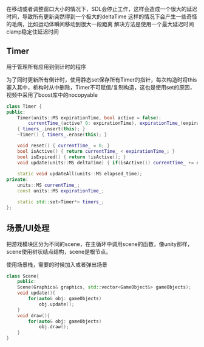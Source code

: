 在移动或者调整窗口大小的情况下，SDL会停止工作，这样会造成一个很大的延迟时间，导致所有更新突然得到一个极大的deltaTime
这样的情况下会产生一些奇怪的毛病，比如运动体瞬间移动到很大一段距离
解决方法是使用一个最大延迟时间clamp稳定住延迟时间

## Timer

用于管理所有应用到倒计时的程序

为了同时更新所有倒计时，使用静态set保存所有Timer的指针，每次构造时将this塞入其中，析构时从中删除，Timer不可赋值/复制构造，这也是使用set的原因，视频中采用了boost库中的nocopyable

```c++
class Timer {
public:
	Timer(units::MS expirationTime, bool active = false):
		currentTime_(active? 0: expirationTime), expirationTime_(expirationTime) 
	{ timers_.insert(this); }
	~Timer() { timers_.erase(this); }

	void reset() { currentTime_ = 0; }
	bool isActive() { return currentTime_ < expirationTime_; }
	bool isExpired() { return !isActive(); }
	void update(units::MS deltaTime) { if(isActive()) currentTime_ += deltaTime; }
    
	static void updateAll(units::MS elapsed_time);
private:
	units::MS currentTime_;
	const units::MS expirationTime_;

	static std::set<Timer*> timers_;
};
```

## 场景/UI处理

把游戏模块区分为不同的scene，在主循环中调用scene的函数，像unity那样，scene使用树状结点结构，scene是根节点。

使用场景栈，需要的时候加入或者弹出场景

```c++
class Scene{
    public:
    Scene(Graphics& graphics, std::vector<GameObject&> gameObjects);
    void update(){
        for(auto& obj: gameObjects)
            obj.update();
    }
    void draw(){
        for(auto& obj: gameObjects)
            obj.draw();
    }
}
```

